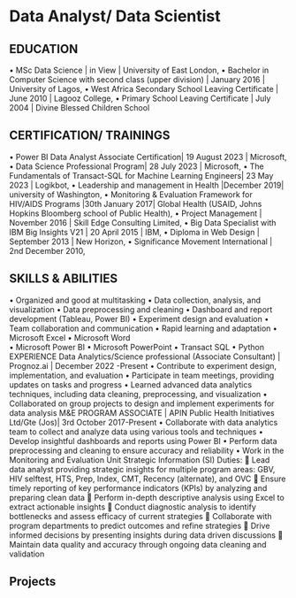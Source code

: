 # Data Analyst/ Data Scientist
## EDUCATION
•	MSc Data Science | in View | University of East London,
•	Bachelor in Computer Science with second class (upper division) | January 2016 | University of Lagos,
•	West Africa Secondary School Leaving Certificate | June 2010 | Lagooz College,
•	Primary School Leaving Certificate | July 2004 | Divine Blessed Children School
## CERTIFICATION/ TRAININGS
•	Power BI Data Analyst Associate Certification| 19 August 2023 | Microsoft,
•	Data Science Professional Program| 28 July 2023 | Microsoft,
•	The Fundamentals of Transact-SQL for Machine Learning Engineers| 23 May 2023 | Logikbot,
•	Leadership and management in Health |December 2019| university of Washington, 
•	Monitoring & Evaluation Framework for HIV/AIDS Programs |30th January 2017| Global Health (USAID, Johns Hopkins Bloomberg school of Public Health),
•	Project Management | November 2016 | Skill Edge Consulting Limited,
•	Big Data Specialist with IBM Big Insights V21 | 20 April 2015 | IBM,
•	Diploma in Web Design | September 2013 | New Horizon, 
•	Significance Movement International | 2nd December 2010,
## SKILLS & ABILITIES
•	Organized and good at multitasking
•	Data collection, analysis, and visualization
•	Data preprocessing and cleaning
•	Dashboard and report development (Tableau, Power BI)
•	Experiment design and evaluation
•	Team collaboration and communication
•	Rapid learning and adaptation
•	Microsoft Excel  	•	Microsoft Word  
•	Microsoft Power BI 	•	Microsoft PowerPoint 
•	Transact SQL 	•	Python
EXPERIENCE
Data Analytics/Science professional (Associate Consultant) | Prognoz.ai | December 2022 -Present
•	Contribute to experiment design, implementation, and evaluation
•	Participate in team meetings, providing updates on tasks and progress
•	Learned advanced data analytics techniques, including data cleaning, preprocessing, and visualization
•	Collaborated on group projects to design and implement experiments for data analysis
M&E PROGRAM ASSOCIATE | APIN Public Health Initiatives Ltd/Gte (Jos)| 3rd October 2017-Present
•	Collaborate with data analytics team to collect and analyze data using various tools and techniques
•	Develop insightful dashboards and reports using Power BI
•	Perform data preprocessing and cleaning to ensure accuracy and reliability
•	Work in the Monitoring and Evaluation Unit Strategic Information (SI)
Duties:
	Lead data analyst providing strategic insights for multiple program areas: GBV, HIV selftest, HTS, Prep, Index, CMT, Recency (alternate), and OVC
	Ensure timely reporting of key performance indicators (KPIs) by analyzing and preparing clean data
	Perform in-depth descriptive analysis using Excel to extract actionable insights
	Conduct diagnostic analysis to identify bottlenecks and assess efficacy of current strategies
	Collaborate with program departments to predict outcomes and refine strategies
	Drive informed decisions by presenting insights during data driven discussions
	Maintain data quality and accuracy through ongoing data cleaning and validation
## Projects
